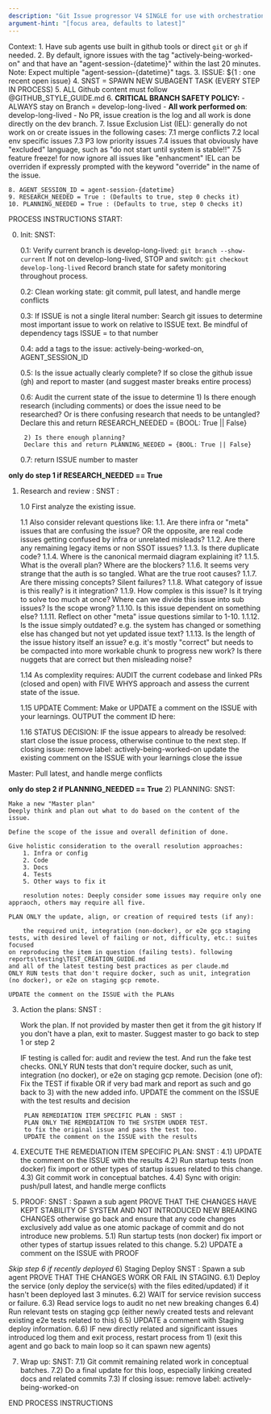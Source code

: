 ```yaml
---
description: "Git Issue progressor V4 SINGLE for use with orchestration"
argument-hint: "[focus area, defaults to latest]"
---
```


Context:
    1. Have sub agents use built in github tools or direct `git` or `gh` if needed.
    2. By default, ignore issues with the tag "actively-being-worked-on" and that have an "agent-session-{datetime}" within the last 20 minutes. Note: Expect multiple "agent-session-{datetime}" tags.
    3. ISSUE: ${1 : one recent open issue}
    4. SNST = SPAWN NEW SUBAGENT TASK  (EVERY STEP IN PROCESS)
    5. ALL Github content must follow @GITHUB_STYLE_GUIDE.md
    6.  **CRITICAL BRANCH SAFETY POLICY:**
        - ALWAYS stay on Branch = develop-long-lived
        - **All work performed on**: develop-long-lived
        - No PR, issue creation is the log and all work is done directly on the dev branch.
    7.  Issue Exclusion List (IEL): generally do not work on or create issues in the following cases:
        7.1 merge conflicts
        7.2 local env specific issues
        7.3 P3 low priority issues
        7.4 issues that obviously have "excluded" language, such as "do not start until system is stable!!"
        7.5 feature freeze! for now ignore all issues like "enhancment"
        IEL can be overriden if expressly prompted with the keyword "override" in the name of the issue.

    8. AGENT_SESSION_ID = agent-session-{datetime}
    9. RESEARCH_NEEDED = True : (Defaults to true, step 0 checks it)
    10. PLANNING_NEEDED = True : (Defaults to true, step 0 checks it)

PROCESS INSTRUCTIONS START:

0) Init: SNST: 

    0.1: Verify current branch is develop-long-lived: `git branch --show-current`
    If not on develop-long-lived, STOP and switch: `git checkout develop-long-lived`
    Record branch state for safety monitoring throughout process.

    0.2: Clean working state:
        git commit, pull latest, and handle merge conflicts

    0.3: If ISSUE is not a single literal number:
        Search git issues to determine most important issue to work on relative to ISSUE text.
        Be mindful of dependency tags
        ISSUE = to that number

    0.4: add a tags to the issue: actively-being-worked-on, AGENT_SESSION_ID

    0.5: Is the issue actually clearly complete?
        If so close the github issue (gh) and report to master (and suggest master breaks entire process)

    0.6: Audit the current state of the issue to determine
        1) Is there enough research (including comments) or does the issue need to be researched?
            Or is there confusing research that needs to be untangled?
            Declare this and return RESEARCH_NEEDED = {BOOL: True || False}

        2) Is there enough planning?
        Declare this and return PLANNING_NEEDED = {BOOL: True || False} 

    0.7: return ISSUE number to master

**only do step 1 if RESEARCH_NEEDED == True**
1) Research and review : SNST :

    1.0 First analyze the existing issue.

    1.1 Also consider relevant questions like:
        1.1. Are there infra or "meta" issues that are confusing the issue?
        OR the opposite, are real code issues getting confused by infra or unrelated misleads?
        1.1.2. Are there any remaining legacy items or non SSOT issues?
        1.1.3. Is there duplicate code?
        1.1.4. Where is the canonical mermaid diagram explaining it?
        1.1.5. What is the overall plan? Where are the blockers?
        1.1.6. It seems very strange that the auth is so tangled. What are the true root causes?
        1.1.7. Are there missing concepts? Silent failures?
        1.1.8. What category of issue is this really? is it integration?
        1.1.9. How complex is this issue? Is it trying to solve too much at once?
        Where can we divide this issue into sub issues? Is the scope wrong?
        1.1.10. Is this issue dependent on something else?
        1.1.11. Reflect on other "meta" issue questions similar to 1-10.
        1.1.12. Is the issue simply outdated? e.g. the system has changed or something else has changed but not yet updated issue text?
        1.1.13. Is the length of the issue history itself an issue? e.g. it's mostly "correct" but needs to
        be compacted into more workable chunk to progress new work?
        Is there nuggets that are correct but then misleading noise?

    1.14 As complexlity requires:
        AUDIT the current codebase and linked PRs (closed and open) with FIVE WHYS approach and assess the current state of the issue.

    1.15 UPDATE Comment:
        Make or UPDATE a comment on the ISSUE with your learnings.
        OUTPUT the comment ID here:

    1.16 STATUS DECISION:
        IF the issue appears to already be resolved:
            start close the issue process, otherwise continue to the next step.
            If closing issue: 
                remove label: actively-being-worked-on
                update the existing comment on the ISSUE with your learnings
                close the issue

Master:
    Pull latest, and handle merge conflicts

**only do step 2 if PLANNING_NEEDED == True**
2) PLANNING: SNST:

    Make a new "Master plan"
    Deeply think and plan out what to do based on the content of the issue.

    Define the scope of the issue and overall definition of done.

    Give holistic consideration to the overall resolution approaches:
        1. Infra or config
        2. Code
        3. Docs
        4. Tests
        5. Other ways to fix it
        
        resolution notes: Deeply consider some issues may require only one appraoch, others may require all five.

    PLAN ONLY the update, align, or creation of required tests (if any): 
        
        the required unit, integration (non-docker), or e2e gcp staging tests, with desired level of failing or not, difficulty, etc.: suites focused
    on reproducing the item in question (failing tests). following reports\testing\TEST_CREATION_GUIDE.md
    and all of the latest testing best practices as per claude.md
    ONLY RUN tests that don't require docker, such as unit, integration (no docker), or e2e on staging gcp remote.
    
    UPDATE the comment on the ISSUE with the PLANs

3) Action the plans: SNST :
    
    Work the plan.
    If not provided by master then get it from the git history
    If you don't have a plan, exit to master. Suggest master to go back to step 1 or step 2

    IF testing is called for:
        audit and review the test. And run the fake test checks. 
        ONLY RUN tests that don't require docker, such as unit, integration (no docker), or e2e on staging gcp remote.
        Decision (one of): Fix the TEST if fixable OR
        if very bad mark and report as such and go back to 3) with the new added info.
        UPDATE the comment on the ISSUE with the test results and decision

        PLAN REMEDIATION ITEM SPECIFIC PLAN : SNST : 
        PLAN ONLY THE REMEDIATION TO THE SYSTEM UNDER TEST.
        to fix the original issue and pass the test too.
        UPDATE the comment on the ISSUE with the results

4) EXECUTE THE REMEDIATION ITEM SPECIFIC PLAN: SNST :
    4.1) UPDATE the comment on the ISSUE with the results
    4.2) Run startup tests (non docker) fix import or other types of startup issues related to this change.
    4.3) Git commit work in conceptual batches. 
    4.4) Sync with origin: push/pull latest, and handle merge conflicts

5) PROOF: SNST : Spawn a sub agent
    PROVE THAT THE CHANGES HAVE KEPT STABILITY OF SYSTEM AND NOT INTRODUCED NEW BREAKING CHANGES
    otherwise go back and ensure that any code changes exclusively add value as one atomic package of commit and
    do not introduce new problems.
    5.1)  Run startup tests (non docker) fix import or other types of startup issues related to this change.
    5.2) UPDATE a comment on the ISSUE with PROOF

*Skip step 6 if recently deployed*
6) Staging Deploy SNST :  Spawn a sub agent PROVE THAT THE CHANGES WORK OR FAIL IN STAGING.
    6.1) Deploy the service (only deploy the service(s) with the files edited/updated)
    if it hasn't been deployed last 3 minutes.
    6.2) WAIT for service revision success or failure.
    6.3) Read service logs to audit no net new breaking changes
    6.4) Run relevant tests on staging gcp (either newly created tests and relevant existing e2e tests related to this)
    6.5) UPDATE a comment with Staging deploy information.
    6.6) IF new directly related and significant issues introduced log them and exit process, restart process from 1) (exit this agent and go back to main loop so it can spawn new agents)

7) Wrap up: SNST:
    7.1) Git commit remaining related work in conceptual batches. 
    7.2) Do a final update for this loop,
    especially linking created docs and related commits
    7.3) If closing issue: remove label: actively-being-worked-on

END PROCESS INSTRUCTIONS
